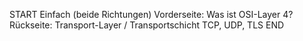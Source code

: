 START
Einfach (beide Richtungen)
Vorderseite: Was ist  OSI-Layer 4?
Rückseite: Transport-Layer / Transportschicht
TCP, UDP, TLS
END